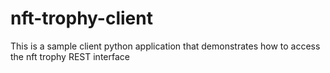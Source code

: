 # nft-trophy-client
This is a sample client python application that demonstrates how to access the nft trophy REST interface

